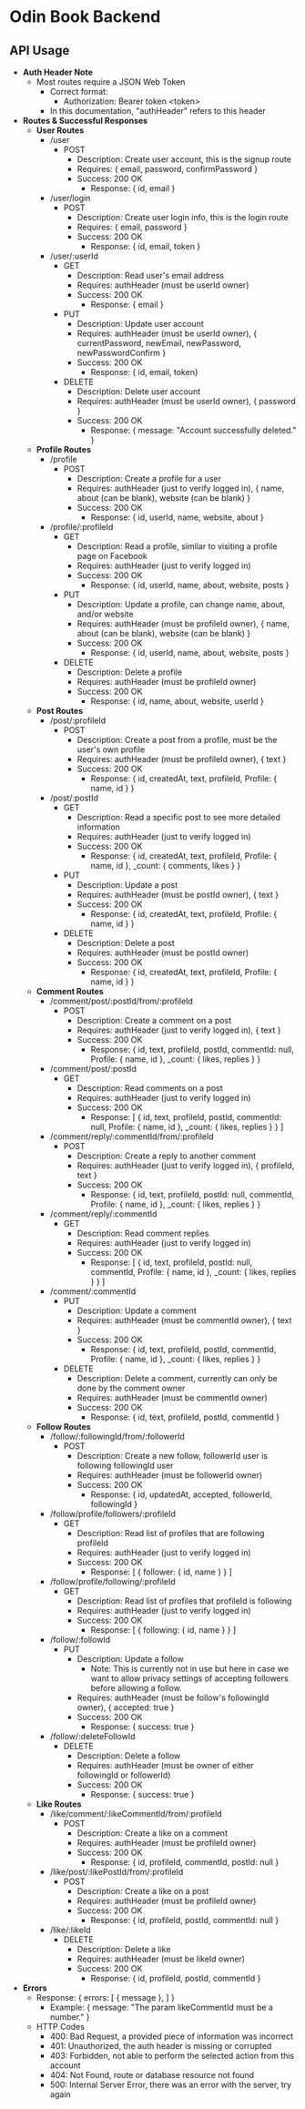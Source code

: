 # Odin Book Backend

## API Usage
- **Auth Header Note**
    - Most routes require a JSON Web Token
        - Correct format:
            - Authorization: Bearer token &lt;token&gt;
        - In this documentation, "authHeader" refers to this header
- **Routes & Successful Responses**
    - **User Routes**
        - /user
            - POST
                - Description: Create user account, this is the signup route
                - Requires: { email, password, confirmPassword }
                - Success: 200 OK
                    - Response: { id, email }
        - /user/login
            - POST
                - Description: Create user login info, this is the login route
                - Requires: { email, password }
                - Success: 200 OK
                    - Response: { id, email, token }
        - /user/:userId
            - GET
                - Description: Read user's email address
                - Requires: authHeader (must be userId owner)
                - Success: 200 OK
                    - Response: { email }
            - PUT
                - Description: Update user account
                - Requires: authHeader (must be userId owner), { currentPassword, newEmail, newPassword, newPasswordConfirm }
                - Success: 200 OK
                    - Response: { id, email, token}
            - DELETE
                - Description: Delete user account
                - Requires: authHeader (must be userId owner), { password }
                - Success: 200 OK
                    - Response: { message: "Account successfully deleted." }
    - **Profile Routes**
        - /profile
            - POST
                - Description: Create a profile for a user
                - Requires: authHeader (just to verify logged in), { name, about (can be blank), website (can be blank) }
                - Success: 200 OK
                    - Response: { id, userId, name, website, about }
        - /profile/:profileId
            - GET
                - Description: Read a profile, similar to visiting a profile page on Facebook
                - Requires: authHeader (just to verify logged in)
                - Success: 200 OK
                    - Response: { id, userId, name, about, website, posts }
            - PUT
                - Description: Update a profile, can change name, about, and/or website
                - Requires: authHeader (must be profileId owner), { name, about (can be blank), website (can be blank) }
                - Success: 200 OK
                    - Response: { id, userId, name, about, website, posts }
            - DELETE
                - Description: Delete a profile
                - Requires: authHeader (must be profileId owner)
                - Success: 200 OK
                    - Response: { id, name, about, website, userId }
    - **Post Routes**
        - /post/:profileId
            - POST
                - Description: Create a post from a profile, must be the user's own profile
                - Requires: authHeader (must be profileId owner), { text }
                - Success: 200 OK
                    - Response: { id, createdAt, text, profileId, Profile: { name, id } }
        - /post/:postId
            - GET
                - Description: Read a specific post to see more detailed information
                - Requires: authHeader (just to verify logged in)
                - Success: 200 OK
                    - Response: { id, createdAt, text, profileId, Profile: { name, id }, \_count: { comments, likes } }
            - PUT
                - Description: Update a post
                - Requires: authHeader (must be postId owner), { text }
                - Success: 200 OK
                    - Response: { id, createdAt, text, profileId, Profile: { name, id } }
            - DELETE
                - Description: Delete a post
                - Requires: authHeader (must be postId owner)
                - Success: 200 OK
                    - Response: { id, createdAt, text, profileId, Profile: { name, id } }
    - **Comment Routes**
        - /comment/post/:postId/from/:profileId
            - POST
                - Description: Create a comment on a post
                - Requires: authHeader (just to verify logged in), { text }
                - Success: 200 OK
                    - Response: { id, text, profileId, postId, commentId: null, Profile: { name, id }, \_count: { likes, replies } }
        - /comment/post/:postId
            - GET
                - Description: Read comments on a post
                - Requires: authHeader (just to verify logged in)
                - Success: 200 OK
                    - Response: \[ { id, text, profileId, postId, commentId: null, Profile: { name, id }, \_count: { likes, replies } } \]
        - /comment/reply/:commentId/from/:profileId
            - POST
                - Description: Create a reply to another comment
                - Requires: authHeader (just to verify logged in), { profileId, text }
                - Success: 200 OK
                    - Response: { id, text, profileId, postId: null, commentId, Profile: { name, id }, \_count: { likes, replies } }
        - /comment/reply/:commentId
            - GET
                - Description: Read comment replies
                - Requires: authHeader (just to verify logged in)
                - Success: 200 OK
                    - Response: \[ { id, text, profileId, postId: null, commentId, Profile: { name, id }, \_count: { likes, replies } } \]
        - /comment/:commentId
            - PUT
                - Description: Update a comment
                - Requires: authHeader (must be commentId owner), { text }
                - Success: 200 OK
                    - Response: { id, text, profileId, postId, commentId, Profile: { name, id }, \_count: { likes, replies } }
            - DELETE
                - Description: Delete a comment, currently can only be done by the comment owner
                - Requires: authHeader (must be commentId owner)
                - Success: 200 OK
                    - Response: { id, text, profileId, postId, commentId }
    - **Follow Routes**
        - /follow/:followingId/from/:followerId
            - POST
                - Description: Create a new follow, followerId user is following followingId user
                - Requires: authHeader (must be followerId owner)
                - Success: 200 OK
                    - Response: { id, updatedAt, accepted, followerId, followingId }
        - /follow/profile/followers/:profileId
            - GET
                - Description: Read list of profiles that are following profileId
                - Requires: authHeader (just to verify logged in)
                - Success: 200 OK
                    - Response: \[ { follower: { id, name } } \]
        - /follow/profile/following/:profileId
            - GET
                - Description: Read list of profiles that profileId is following
                - Requires: authHeader (just to verify logged in)
                - Success: 200 OK
                    - Response: \[ { following: { id, name } } \]
        - /follow/:followId
            - PUT
                - Description: Update a follow
                    - Note: This is currently not in use but here in case we want to allow privacy settings of accepting followers before allowing a follow.
                - Requires: authHeader (must be follow's followingId owner), { accepted: true }
                - Success: 200 OK
                    - Response: { success: true }
        - /follow/:deleteFollowId
            - DELETE
                - Description: Delete a follow
                - Requires: authHeader (must be owner of either followingId or followerId)
                - Success: 200 OK
                    - Response: { success: true }
    - **Like Routes**
        - /like/comment/:likeCommentId/from/:profileId
            - POST
                - Description: Create a like on a comment
                - Requires: authHeader (must be profileId owner)
                - Success: 200 OK
                    - Response: { id, profileId, commentId, postId: null }
        - /like/post/:likePostId/from/:profileId
            - POST
                - Description: Create a like on a post
                - Requires: authHeader (must be profileId owner)
                - Success: 200 OK
                    - Response: { id, profileId, postId, commentId: null }
        - /like/:likeId
            - DELETE
                - Description: Delete a like
                - Requires: authHeader (must be likeId owner)
                - Success: 200 OK
                    - Response: { id, profileId, postId, commentId }
- **Errors**
    - Response: { errors: \[ { message }, \] }
        - Example: { message: "The param likeCommentId must be a number." }
    - HTTP Codes
        - 400: Bad Request, a provided piece of information was incorrect
        - 401: Unauthorized, the auth header is missing or corrupted
        - 403: Forbidden, not able to perform the selected action from this account
        - 404: Not Found, route or database resource not found
        - 500: Internal Server Error, there was an error with the server, try again